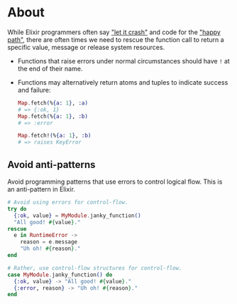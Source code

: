 # About

While Elixir programmers often say ["let it crash"][let-it-crash] and code for the ["happy path"][happy-path], there are often times we need to rescue the function call to return a specific value, message or release system resources.

- Functions that raise errors under normal circumstances should have `!` at the end of their name.
- Functions may alternatively return atoms and tuples to indicate success and failure:

  ```elixir
  Map.fetch(%{a: 1}, :a)
  # => {:ok, 1}
  Map.fetch(%{a: 1}, :b)
  # => :error

  Map.fetch!(%{a: 1}, :b)
  # => raises KeyError
  ```

## Avoid anti-patterns

Avoid programming patterns that use errors to control logical flow. This is an anti-pattern in Elixir.

```elixir
# Avoid using errors for control-flow.
try do
  {:ok, value} = MyModule.janky_function()
  "All good! #{value}."
rescue
  e in RuntimeError ->
    reason = e.message
    "Uh oh! #{reason}."
end

# Rather, use control-flow structures for control-flow.
case MyModule.janky_function() do
  {:ok, value} -> "All good! #{value}."
  {:error, reason} -> "Uh oh! #{reason}."
end
```

[getting-started]: https://elixir-lang.org/getting-started/try-catch-and-rescue.html
[errors]: https://elixir-lang.org/getting-started/try-catch-and-rescue.html#errors
[let-it-crash]: https://www.amberbit.com/blog/2019/7/26/the-misunderstanding-of-let-it-crash/
[happy-path]: https://en.wikipedia.org/wiki/Happy_path
